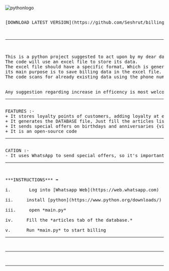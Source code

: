 ![pythonlogo](https://user-images.githubusercontent.com/68181593/176946728-8b4248f2-4fa0-45e8-9d3e-07fdde305ef0.png)
<br>
<pre>

[DOWNLOAD LATEST VERSION](https://github.com/Seshrut/billing/releases/download/v0.0.6/BillWare-v0.0.6.Setup.exe)


<hr>

This is a python project suggested to act upon by my dear dad.
The code will use an excel file to store its data.
The excel file should have a specific format, Which is generated by the code.
its main purpose is to save billing data in the excel file.
The code scans for already existing data using the phone number, and loads the details if the phone number matches.


Any suggestion regarding increase in efficency is most welcome.
<hr>
FEATURES :-
+ It stores loyalty points of customers, adding loyalty at each visit.
+ It generates the DATABASE file, Just fill the articles list
+ It sends special offers on birthdays and anniversaries {via WhatsApp}
+ It is an open-source code
<hr>
CATION :-
- It uses WhatsApp to send special offers, so it's important to keep your system online.
<hr>

***INSTRUCTIONS*** ➡️ <br>
i.       Log into [Whatsapp Web](https://web.whatsapp.com)

ii.     install [python](https://www.python.org/downloads/)

iii.     open *main.py*

iv.     Fill the *articles tab of the database.*

v.      Run *main.py* to start billing
<hr>
<hr>
<hr>
